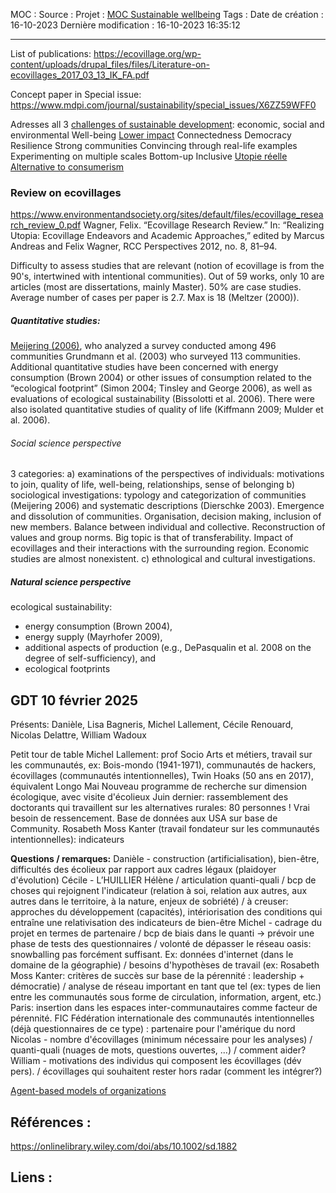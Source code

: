 MOC		: 
Source	: 
Projet	: [MOC Sustainable wellbeing](../../MOC%20Sustainable%20wellbeing.md)
Tags	:
Date de création : 16-10-2023
Dernière modification : 16-10-2023 16:35:12

---
List of publications: https://ecovillage.org/wp-content/uploads/drupal_files/files/Literature-on-ecovillages_2017_03_13_IK_FA.pdf

Concept paper in Special issue: https://www.mdpi.com/journal/sustainability/special_issues/X6ZZ59WFF0

Adresses all 3 [challenges of sustainable development](chrome-extension://efaidnbmnnnibpcajpcglclefindmkaj/https://sustainabledevelopment.un.org/content/documents/2843WESS2013.pdf): economic, social and environmental
Well-being 
[Lower impact](https://www.tandfonline.com/doi/abs/10.1080/13549839.2017.1348342)
Connectedness
Democracy
Resilience 
Strong communities
Convincing through real-life examples
Experimenting on multiple scales
Bottom-up
Inclusive
[Utopie réelle](https://www.amazon.fr/Utopianism-Dying-Planet-Consumerism-English-ebook/dp/B09SS1JH9B/ref=sr_1_1?__mk_fr_FR=%C3%85M%C3%85%C5%BD%C3%95%C3%91&keywords=Utopianism+for+a+Dying+Planet&qid=1697484022&s=books&sr=1-1)
[Alternative to consumerism](https://journals.sagepub.com/doi/abs/10.1177/1469540514526238)

### Review on ecovillages
https://www.environmentandsociety.org/sites/default/files/ecovillage_research_review_0.pdf
Wagner, Felix. “Ecovillage Research Review.” In: “Realizing Utopia: Ecovillage Endeavors and Academic Approaches,” edited by Marcus Andreas and Felix Wagner, RCC Perspectives 2012, no. 8, 81–94.

Difficulty to assess studies that are relevant (notion of ecovillage is from the 90's, intertwined with intentional communities). Out of 59 works, only 10 are articles (most are dissertations, mainly Master). 50% are case studies. Average number of cases per paper is 2.7. Max is 18 (Meltzer (2000)). 
##### Quantitative studies:
[Meijering (2006)](https://research.rug.nl/files/15864943/thesis.pdf), who analyzed a survey conducted among 496 communities
Grundmann et al. (2003) who surveyed 113 communities. 
Additional quantitative studies have been concerned with energy consumption (Brown 2004) or other issues of consumption related to the “ecological footprint” (Simon 2004; Tinsley and George 2006), as well as evaluations of ecological sustainability (Bissolotti et al. 2006). There were also isolated quantitative studies of quality of life (Kiffmann 2009; Mulder et al. 2006).
###### Social science perspective
3 categories:
a) examinations of the perspectives of individuals: motivations to join, quality of life, well-being, relationships, sense of belonging
b) sociological investigations: typology and categorization of communities (Meijering 2006) and systematic descriptions (Dierschke 2003). Emergence and dissolution of communities. Organisation, decision making, inclusion of new members. Balance between individual and collective. Reconstruction of values and group norms. Big topic is that of transferability. Impact of ecovillages and their interactions with the surrounding region. Economic studies are almost nonexistent.
c) ethnological and cultural investigations. 

##### Natural science perspective
ecological sustainability:
- energy consumption (Brown 2004), 
- energy supply (Mayrhofer 2009), 
- additional aspects of production (e.g., DePasqualin et al. 2008 on the degree of self-sufficiency), and 
- ecological footprints

## GDT 10 février 2025
Présents:
Danièle, Lisa Bagneris, Michel Lallement, Cécile Renouard, Nicolas Delattre, William Wadoux

Petit tour de table
Michel Lallement: prof Socio Arts et métiers, travail sur les communautés, ex: Bois-mondo (1941-1971), communautés de hackers, écovillages (communautés intentionnelles), Twin Hoaks (50 ans en 2017), équivalent Longo Mai
Nouveau programme de recherche sur dimension écologique, avec visite d'écolieux 
Juin dernier: rassemblement des doctorants qui travaillent sur les alternatives rurales: 80 personnes !
Vrai besoin de ressencement. Base de données aux USA sur base de Community. 
Rosabeth Moss Kanter (travail fondateur sur les communautés intentionnelles): indicateurs

**Questions / remarques:**
Danièle - construction (artificialisation), bien-être, difficultés des écolieux par rapport aux cadres légaux (plaidoyer d'évolution)
Cécile - L’HUILLIER Hélène / articulation quanti-quali / bcp de choses qui rejoignent l'indicateur (relation à soi, relation aux autres, aux autres dans le territoire, à la nature, enjeux de sobriété) / à creuser: approches du développement (capacités), intériorisation des conditions qui entraîne une relativisation des indicateurs de bien-être
Michel - cadrage du projet en termes de partenaire / bcp de biais dans le quanti -> prévoir une phase de tests des questionnaires / volonté de dépasser le réseau oasis: snowballing pas forcément suffisant. Ex: données d'internet (dans le domaine de la géographie) / besoins d'hypothèses de travail (ex: Rosabeth Moss Kanter: critères de succès sur base de la pérennité : leadership + démocratie) / analyse de réseau important en tant que tel (ex: types de lien entre les communautés sous forme de circulation, information, argent, etc.) Paris: insertion dans les espaces inter-communautaires comme facteur de pérennité. FIC Fédération internationale des communautés intentionnelles (déjà questionnaires de ce type) : partenaire pour l'amérique du nord
Nicolas - nombre d'écovillages (minimum nécessaire pour les analyses) / quanti-quali (nuages de mots, questions ouvertes, ...) / comment aider? 
William - motivations des individus qui composent les écovillages (dév pers). / écovillages qui souhaitent rester hors radar (comment les intégrer?)


[Agent-based models of organizations](Agent-based%20models%20of%20organizations.md)
## Références : 
https://onlinelibrary.wiley.com/doi/abs/10.1002/sd.1882



## Liens :